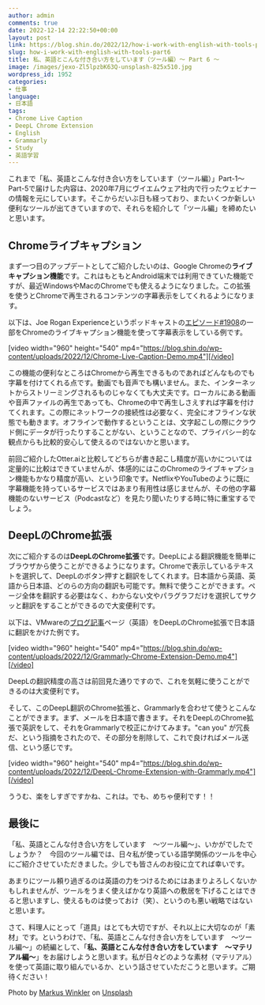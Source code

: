 ```yaml
---
author: admin
comments: true
date: 2022-12-14 22:22:50+00:00
layout: post
link: https://blog.shin.do/2022/12/how-i-work-with-english-with-tools-part6/
slug: how-i-work-with-english-with-tools-part6
title: 私、英語とこんな付き合い方をしています（ツール編）〜 Part 6 〜
image: /images/jexo-Zl5lpzbK63Q-unsplash-825x510.jpg
wordpress_id: 1952
categories:
- 仕事
language:
- 日本語
tags:
- Chrome Live Caption
- DeepL Chrome Extension
- English
- Grammarly
- Study
- 英語学習
---
```


これまで「私、英語とこんな付き合い方をしています（ツール編）」Part-1〜Part-5で届けした内容は、2020年7月にヴイエムウェア社内で行ったウェビナーの情報を元にしています。そこからだいぶ日も経っており、またいくつか新しい便利なツールが出てきていますので、それらを紹介して「ツール編」を締めたいと思います。


## Chromeライブキャプション


まず一つ目のアップデートとしてご紹介したいのは、Google Chromeの**ライブキャプション機能**です。これはもともとAndroid端末では利用できていた機能ですが、最近WindowsやMacのChromeでも使えるようになりました。この拡張を使うとChromeで再生されるコンテンツの字幕表示をしてくれるようになります。

以下は、Joe Rogan Experienceというポッドキャストの[エピソード#1908](https://open.spotify.com/show/4rOoJ6Egrf8K2IrywzwOMk)の一部をChromeのライブキャプション機能を使って字幕表示をしている例です。

[video width="960" height="540" mp4="https://blog.shin.do/wp-content/uploads/2022/12/Chrome-Live-Caption-Demo.mp4"][/video]

この機能の便利なところはChromeから再生できるものであればどんなものでも字幕を付けてくれる点です。動画でも音声でも構いません。また、インターネットからストリーミングされるものじゃなくても大丈夫です。ローカルにある動画や音声ファイルの再生であっても、Chromeの中で再生しさえすれば字幕を付けてくれます。この際にネットワークの接続性は必要なく、完全にオフラインな状態でも動きます。オフラインで動作するということは、文字起こしの際にクラウド側にデータが行ったりすることがない、ということなので、プライバシー的な観点からも比較的安心して使えるのではないかと思います。

前回ご紹介したOtter.aiと比較してどちらが書き起こし精度が高いかについては定量的に比較はできていませんが、体感的にはこのChromeのライブキャプション機能もかなり精度が高い、という印象です。NetflixやYouTubeのように既に字幕機能を持っているサービスではあまり有用性は感じませんが、その他の字幕機能のないサービス（Podcastなど）を見たり聞いたりする時に特に重宝するでしょう。


## DeepLのChrome拡張


次にご紹介するのは**DeepLのChrome拡張**です。DeepLによる翻訳機能を簡単にブラウザから使うことができるようになります。Chromeで表示しているテキストを選択して、DeepLのボタン押すと翻訳をしてくれます。日本語から英語、英語から日本語、どのらの方向の翻訳も可能です。無料で使うことができます。ページ全体を翻訳する必要はなく、わからない文やパラグラフだけを選択してサクッと翻訳をすることができるので大変便利です。

以下は、VMwareの[ブログ記事](https://cio.vmware.com/2022/02/5-key-elements-of-a-successful-multi-cloud-environment.html)ページ（英語）をDeepLのChrome拡張で日本語に翻訳をかけた例です。

[video width="960" height="540" mp4="https://blog.shin.do/wp-content/uploads/2022/12/Grammarly-Chrome-Extension-Demo.mp4"][/video]

DeepLの翻訳精度の高さは前回見た通りですので、これを気軽に使うことができるのは大変便利です。

そして、このDeepL翻訳のChrome拡張と、Grammarlyを合わせて使うとこんなことができます。まず、メールを日本語で書きます。それをDeepLのChrome拡張で英訳をして、それをGrammarlyで校正にかけてみます。"can you" が冗長だ、という指摘をされたので、その部分を削除して、これで良ければメール送信、という感じです。

[video width="960" height="540" mp4="https://blog.shin.do/wp-content/uploads/2022/12/DeepL-Chrome-Extension-with-Grammarly.mp4"][/video]

ううむ、楽をしすぎですかね、これは。でも、めちゃ便利です！！


## 最後に


「私、英語とこんな付き合い方をしています　〜ツール編〜」、いかがでしたでしょうか？　今回のツール編では、日々私が使っている語学関係のツールを中心にご紹介させていただきました。少しでも皆さんのお役に立てれば幸いです。

あまりにツール頼り過ぎるのは英語の力をつけるためにはあまりよろしくないかもしれませんが、ツールをうまく使えばかなり英語への敷居を下げることはできると思いますし、使えるものは使っておけ（笑）、というのも悪い戦略ではないと思います。

さて、料理人にとって「道具」はとても大切ですが、それ以上に大切なのが「素材」です。というわけで、「私、英語とこんな付き合い方をしています　〜ツール編〜」の続編として、「**私、英語とこんな付き合い方をしています　〜マテリアル編〜**」をお届けしようと思います。私が日々どのような素材（マテリアル）を使って英語に取り組んでいるか、という話させていただこうと思います。ご期待ください！

Photo by [Markus Winkler](https://unsplash.com/@markuswinkler?utm_source=unsplash&utm_medium=referral&utm_content=creditCopyText) on [Unsplash](https://unsplash.com/s/photos/update?utm_source=unsplash&utm_medium=referral&utm_content=creditCopyText)
